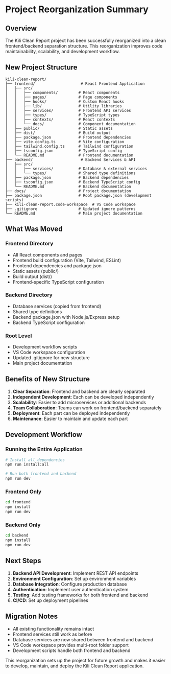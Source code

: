 # Project Reorganization Summary

## Overview

The Kili Clean Report project has been successfully reorganized into a clean frontend/backend separation structure. This reorganization improves code maintainability, scalability, and development workflow.

## New Project Structure

```
kili-clean-report/
├── frontend/                    # React Frontend Application
│   ├── src/
│   │   ├── components/         # React components
│   │   ├── pages/              # Page components  
│   │   ├── hooks/              # Custom React hooks
│   │   ├── lib/                # Utility libraries
│   │   ├── services/           # Frontend API services
│   │   ├── types/              # TypeScript types
│   │   ├── contexts/           # React contexts
│   │   └── docs/               # Component documentation
│   ├── public/                 # Static assets
│   ├── dist/                   # Build output
│   ├── package.json            # Frontend dependencies
│   ├── vite.config.ts          # Vite configuration
│   ├── tailwind.config.ts      # Tailwind configuration
│   ├── tsconfig.json           # TypeScript config
│   └── README.md               # Frontend documentation
├── backend/                     # Backend Services & API
│   ├── src/
│   │   ├── services/           # Database & external services
│   │   └── types/              # Shared type definitions
│   ├── package.json            # Backend dependencies
│   ├── tsconfig.json           # Backend TypeScript config
│   └── README.md               # Backend documentation
├── docs/                       # Project documentation
├── package.json                # Root package.json (development scripts)
├── kili-clean-report.code-workspace  # VS Code workspace
├── .gitignore                  # Updated ignore patterns
└── README.md                   # Main project documentation
```

## What Was Moved

### Frontend Directory
- All React components and pages
- Frontend build configuration (Vite, Tailwind, ESLint)
- Frontend dependencies and package.json
- Static assets (public/)
- Build output (dist/)
- Frontend-specific TypeScript configuration

### Backend Directory  
- Database services (copied from frontend)
- Shared type definitions
- Backend package.json with Node.js/Express setup
- Backend TypeScript configuration

### Root Level
- Development workflow scripts
- VS Code workspace configuration
- Updated .gitignore for new structure
- Main project documentation

## Benefits of New Structure

1. **Clear Separation**: Frontend and backend are clearly separated
2. **Independent Development**: Each can be developed independently
3. **Scalability**: Easier to add microservices or additional backends
4. **Team Collaboration**: Teams can work on frontend/backend separately
5. **Deployment**: Each part can be deployed independently
6. **Maintenance**: Easier to maintain and update each part

## Development Workflow

### Running the Entire Application
```bash
# Install all dependencies
npm run install:all

# Run both frontend and backend
npm run dev
```

### Frontend Only
```bash
cd frontend
npm install
npm run dev
```

### Backend Only
```bash
cd backend
npm install
npm run dev
```

## Next Steps

1. **Backend API Development**: Implement REST API endpoints
2. **Environment Configuration**: Set up environment variables
3. **Database Integration**: Configure production database
4. **Authentication**: Implement user authentication system
5. **Testing**: Add testing frameworks for both frontend and backend
6. **CI/CD**: Set up deployment pipelines

## Migration Notes

- All existing functionality remains intact
- Frontend services still work as before
- Database services are now shared between frontend and backend
- VS Code workspace provides multi-root folder support
- Development scripts handle both frontend and backend

This reorganization sets up the project for future growth and makes it easier to develop, maintain, and deploy the Kili Clean Report application.
